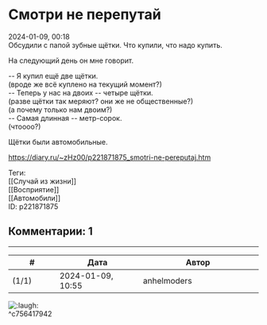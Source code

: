 Смотри не перепутай
===================

  
2024-01-09, 00:18  
 Обсудили с папой зубные щётки. Что купили, что надо купить.   
   
 На следующий день он мне говорит.   
   
 -- Я купил ещё две щётки.   
 (вроде же всё куплено на текущий момент?)   
 -- Теперь у нас на двоих -- четыре щётки.   
 (разве щётки так меряют? они же не общественные?)   
 (а почему только нам двоим?)   
 -- Самая длинная -- метр-сорок.   
 (чтоооо?)   
   
 Щётки были автомобильные.   
  
<https://diary.ru/~zHz00/p221871875_smotri-ne-pereputaj.htm>  
  
Теги:  
[[Случай из жизни]]  
[[Восприятие]]  
[[Автомобили]]  
ID: p221871875  


Комментарии: 1
--------------

  


---



|         #         |              Дата              |                     Автор                     |           ID           |
| --- | --- | --- | --- |
| (1/1) | 2024-01-09, 10:55 | anhelmoders | c756417942 |

  
 ![:laugh:](//diary.ru/picture/1126.gif)   
 ^c756417942